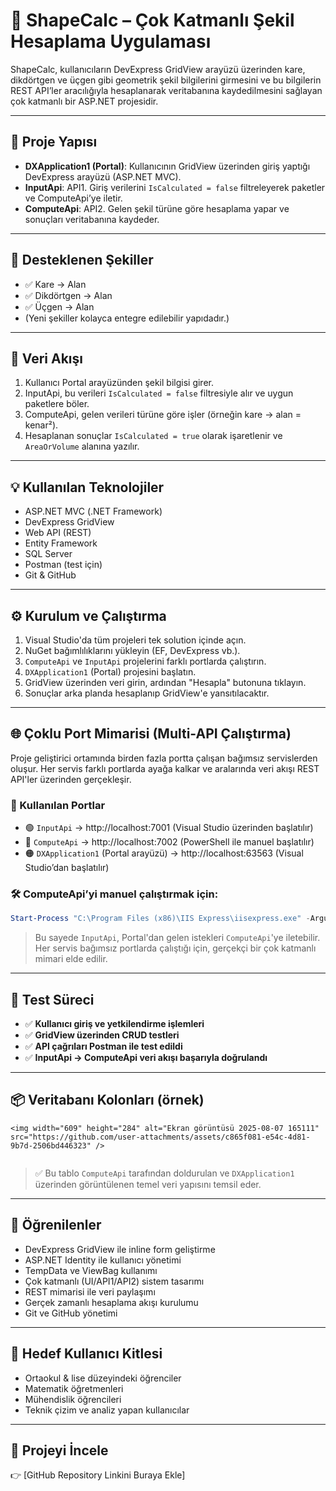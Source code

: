 # 📐 ShapeCalc – Çok Katmanlı Şekil Hesaplama Uygulaması

ShapeCalc, kullanıcıların DevExpress GridView arayüzü üzerinden kare, dikdörtgen ve üçgen gibi geometrik şekil bilgilerini girmesini ve bu bilgilerin REST API’ler aracılığıyla hesaplanarak veritabanına kaydedilmesini sağlayan çok katmanlı bir ASP.NET projesidir.

---

## 🧩 Proje Yapısı

- **DXApplication1 (Portal)**: Kullanıcının GridView üzerinden giriş yaptığı DevExpress arayüzü (ASP.NET MVC).
- **InputApi**: API1. Giriş verilerini `IsCalculated = false` filtreleyerek paketler ve ComputeApi’ye iletir.
- **ComputeApi**: API2. Gelen şekil türüne göre hesaplama yapar ve sonuçları veritabanına kaydeder.

---

## 🧮 Desteklenen Şekiller

- ✅ Kare → Alan
- ✅ Dikdörtgen → Alan
- ✅ Üçgen → Alan
- (Yeni şekiller kolayca entegre edilebilir yapıdadır.)

---

## 🔄 Veri Akışı

1. Kullanıcı Portal arayüzünden şekil bilgisi girer.
2. InputApi, bu verileri `IsCalculated = false` filtresiyle alır ve uygun paketlere böler.
3. ComputeApi, gelen verileri türüne göre işler (örneğin kare → alan = kenar²).
4. Hesaplanan sonuçlar `IsCalculated = true` olarak işaretlenir ve `AreaOrVolume` alanına yazılır.

---

## 💡 Kullanılan Teknolojiler

- ASP.NET MVC (.NET Framework)
- DevExpress GridView
- Web API (REST)
- Entity Framework
- SQL Server
- Postman (test için)
- Git & GitHub

---

## ⚙️ Kurulum ve Çalıştırma

1. Visual Studio'da tüm projeleri tek solution içinde açın.
2. NuGet bağımlılıklarını yükleyin (EF, DevExpress vb.).
3. `ComputeApi` ve `InputApi` projelerini farklı portlarda çalıştırın.
4. `DXApplication1` (Portal) projesini başlatın.
5. GridView üzerinden veri girin, ardından "Hesapla" butonuna tıklayın.
6. Sonuçlar arka planda hesaplanıp GridView'e yansıtılacaktır.

---

## 🌐 Çoklu Port Mimarisi (Multi-API Çalıştırma)

Proje geliştirici ortamında birden fazla portta çalışan bağımsız servislerden oluşur. Her servis farklı portlarda ayağa kalkar ve aralarında veri akışı REST API'ler üzerinden gerçekleşir.

### 🔗 Kullanılan Portlar

- 🟢 `InputApi` → http://localhost:7001 (Visual Studio üzerinden başlatılır)
- 🔵 `ComputeApi` → http://localhost:7002 (PowerShell ile manuel başlatılır)
- 🟠 `DXApplication1` (Portal arayüzü) → http://localhost:63563 (Visual Studio’dan başlatılır)

### 🛠️ ComputeApi’yi manuel çalıştırmak için:

```powershell
Start-Process "C:\Program Files (x86)\IIS Express\iisexpress.exe" -ArgumentList '/path:"C:\Users\silas\Desktop\staj25\portal\ComputeApi"', '/port:7002'
```

> Bu sayede `InputApi`, Portal'dan gelen istekleri `ComputeApi`'ye iletebilir. Her servis bağımsız portlarda çalıştığı için, gerçekçi bir çok katmanlı mimari elde edilir.

---

## 🧪 **Test Süreci**

- ✅ **Kullanıcı giriş ve yetkilendirme işlemleri**
- ✅ **GridView üzerinden CRUD testleri**
- ✅ **API çağrıları Postman ile test edildi**
- ✅ **InputApi → ComputeApi veri akışı başarıyla doğrulandı**

---

## 📦 **Veritabanı Kolonları (örnek)**

```
<img width="609" height="284" alt="Ekran görüntüsü 2025-08-07 165111" src="https://github.com/user-attachments/assets/c865f081-e54c-4d81-9b7d-2506bd446323" />


```

> ✅ Bu tablo `ComputeApi` tarafından doldurulan ve `DXApplication1` üzerinden görüntülenen temel veri yapısını temsil eder.

---

## 🧠 Öğrenilenler

- DevExpress GridView ile inline form geliştirme
- ASP.NET Identity ile kullanıcı yönetimi
- TempData ve ViewBag kullanımı
- Çok katmanlı (UI/API1/API2) sistem tasarımı
- REST mimarisi ile veri paylaşımı
- Gerçek zamanlı hesaplama akışı kurulumu
- Git ve GitHub yönetimi

---

## 👥 Hedef Kullanıcı Kitlesi

- Ortaokul & lise düzeyindeki öğrenciler
- Matematik öğretmenleri
- Mühendislik öğrencileri
- Teknik çizim ve analiz yapan kullanıcılar

---

## 🔗 Projeyi İncele

👉 [GitHub Repository Linkini Buraya Ekle]
